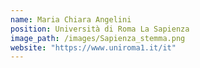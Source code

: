 ```yaml
---
name: Maria Chiara Angelini
position: Università di Roma La Sapienza
image_path: /images/Sapienza_stemma.png
website: "https://www.uniroma1.it/it"
---
```

